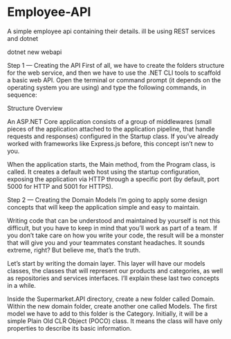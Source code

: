 # Employee-API
A simple employee api containing their details. ill be using REST services and dotnet

dotnet new webapi

Step 1 — Creating the API
First of all, we have to create the folders structure for the web service, and then we have to use the .NET CLI tools to scaffold a basic web API. Open the terminal or command prompt (it depends on the operating system you are using) and type the following commands, in sequence:

Structure Overview

An ASP.NET Core application consists of a group of middlewares (small pieces of the application attached to the application pipeline, that handle requests and responses) configured in the Startup class. If you’ve already worked with frameworks like Express.js before, this concept isn’t new to you.

When the application starts, the Main method, from the Program class, is called. It creates a default web host using the startup configuration, exposing the application via HTTP through a specific port (by default, port 5000 for HTTP and 5001 for HTTPS).


Step 2 — Creating the Domain Models
I’m going to apply some design concepts that will keep the application simple and easy to maintain.

Writing code that can be understood and maintained by yourself is not this difficult, but you have to keep in mind that you’ll work as part of a team. If you don’t take care on how you write your code, the result will be a monster that will give you and your teammates constant headaches. It sounds extreme, right? But believe me, that’s the truth.

Let’s start by writing the domain layer. This layer will have our models classes, the classes that will represent our products and categories, as well as repositories and services interfaces. I’ll explain these last two concepts in a while.

Inside the Supermarket.API directory, create a new folder called Domain. Within the new domain folder, create another one called Models. The first model we have to add to this folder is the Category. Initially, it will be a simple Plain Old CLR Object (POCO) class. It means the class will have only properties to describe its basic information.

